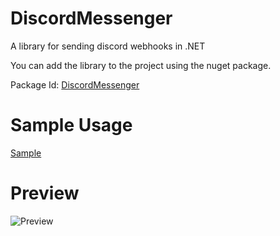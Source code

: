 # DiscordMessenger
A library for sending discord webhooks in .NET

You can add the library to the project using the nuget package.

Package Id: [DiscordMessenger](https://www.nuget.org/packages/DiscordMessenger/)

# Sample Usage
[Sample](https://github.com/01-Feli/DiscordMessenger/blob/main/SampleUsage/Program.cs)

# Preview
![Preview](https://i.imgur.com/NQ4nqEc.png)
